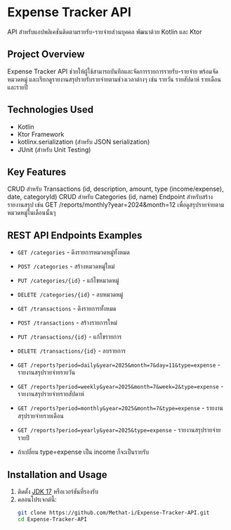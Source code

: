 # Expense Tracker API

API สำหรับแอปพลิเคชันติดตามรายรับ-รายจ่ายส่วนบุคคล พัฒนาด้วย Kotlin และ Ktor

## Project Overview

Expense Tracker API ช่วยให้ผู้ใช้สามารถบันทึกและจัดการรายการรายรับ-รายจ่าย พร้อมจัดหมวดหมู่ และเรียกดูรายงานสรุปรายรับรายจ่ายตามช่วงเวลาต่างๆ เช่น รายวัน รายสัปดาห์ รายเดือน และรายปี

## Technologies Used

- Kotlin
- Ktor Framework
- kotlinx.serialization (สำหรับ JSON serialization)
- JUnit (สำหรับ Unit Testing)

## Key Features

CRUD สำหรับ Transactions (id, description, amount, type (income/expense), date, categoryId)
CRUD สำหรับ Categories (id, name)
Endpoint สำหรับสร้างรายงานสรุป เช่น GET /reports/monthly?year=2024&month=12 เพื่อดูสรุปรายจ่ายตามหมวดหมู่ในเดือนนั้นๆ

## REST API Endpoints Examples

- `GET /categories` - ดึงรายการหมวดหมู่ทั้งหมด
- `POST /categories` - สร้างหมวดหมู่ใหม่
- `PUT /categories/{id}` - แก้ไขหมวดหมู่
- `DELETE /categories/{id}` - ลบหมวดหมู่

- `GET /transactions` - ดึงรายการทั้งหมด
- `POST /transactions` - สร้างรายการใหม่
- `PUT /transactions/{id}` - แก้ไขรายการ
- `DELETE /transactions/{id}` - ลบรายการ

- `GET /reports?period=daily&year=2025&month=7&day=11&type=expense`  - รายงานสรุปรายจ่ายรายวัน
- `GET /reports?period=weekly&year=2025&month=7&week=2&type=expense` - รายงานสรุปรายจ่ายรายสัปดาห์
- `GET /reports?period=monthly&year=2025&month=7&type=expense`       - รายงานสรุปรายจ่ายรายเดือน
- `GET /reports?period=yearly&year=2025&type=expense`                - รายงานสรุปรายจ่ายรายปี
- ถ้าเปลี่ยน type=expense เป็น income ก็จะเป็นรายรับ

## Installation and Usage

1. ติดตั้ง [JDK 17](https://adoptium.net/) หรือเวอร์ชันที่รองรับ
2. คลอนโปรเจกต์นี้:
   ```bash
   git clone https://github.com/Methat-i/Expense-Tracker-API.git
   cd Expense-Tracker-API
